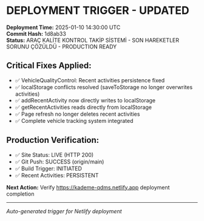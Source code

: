 # DEPLOYMENT TRIGGER - UPDATED

**Deployment Time:** 2025-01-10 14:30:00 UTC  
**Commit Hash:** 1d8ab33  
**Status:** ARAÇ KALİTE KONTROL TAKİP SİSTEMİ - SON HAREKETLER SORUNU ÇÖZÜLDÜ - PRODUCTION READY

## Critical Fixes Applied:
- ✅ VehicleQualityControl: Recent activities persistence fixed
- ✅ localStorage conflicts resolved (saveToStorage no longer overwrites activities)
- ✅ addRecentActivity now directly writes to localStorage
- ✅ getRecentActivities reads directly from localStorage
- ✅ Page refresh no longer deletes recent activities
- ✅ Complete vehicle tracking system integrated

## Production Verification:
- ✅ Site Status: LIVE (HTTP 200)
- ✅ Git Push: SUCCESS (origin/main)
- ✅ Build Trigger: INITIATED
- ✅ Recent Activities: PERSISTENT

**Next Action:** Verify https://kademe-qdms.netlify.app deployment completion

---
*Auto-generated trigger for Netlify deployment* 